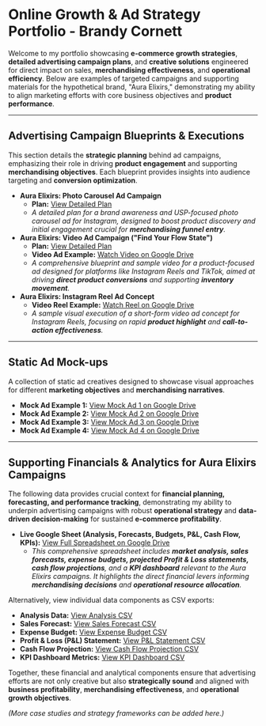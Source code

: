 # Online Growth & Ad Strategy Portfolio - Brandy Cornett

Welcome to my portfolio showcasing **e-commerce growth strategies**, **detailed advertising campaign plans**, and **creative solutions** engineered for direct impact on sales, **merchandising effectiveness**, and **operational efficiency**. Below are examples of targeted campaigns and supporting materials for the hypothetical brand, "Aura Elixirs," demonstrating my ability to align marketing efforts with core business objectives and **product performance**.

---

## Advertising Campaign Blueprints & Executions

This section details the **strategic planning** behind ad campaigns, emphasizing their role in driving **product engagement** and supporting **merchandising objectives**. Each blueprint provides insights into audience targeting and **conversion optimization**.

* **Aura Elixirs: Photo Carousel Ad Campaign**
    * **Plan:** [View Detailed Plan](./Aura-Elixirs-Photo-Carousel-Ad.md)
    * *A detailed plan for a brand awareness and USP-focused photo carousel ad for Instagram, designed to boost product discovery and initial engagement crucial for **merchandising funnel entry**.*
* **Aura Elixirs: Video Ad Campaign ("Find Your Flow State")**
    * **Plan:** [View Detailed Plan](./Aura-Elixirs-Video-Ad.md)
    * **Video Ad Example:** [Watch Video on Google Drive](https://drive.google.com/file/d/1-1K9RGFw7jUINkIEgCKiLNo3GP5HLN6U/view?usp=drive_link)
    * *A comprehensive blueprint and sample video for a product-focused ad designed for platforms like Instagram Reels and TikTok, aimed at driving **direct product conversions** and supporting **inventory movement**.*
* **Aura Elixirs: Instagram Reel Ad Concept**
    * **Video Reel Example:** [Watch Reel on Google Drive](https://drive.google.com/file/d/1-r2X4v4gdbrNvlVtEzT1zw-j5rBknhuM/view?usp=drive_link)
    * *A sample visual execution of a short-form video ad concept for Instagram Reels, focusing on rapid **product highlight** and **call-to-action effectiveness**.*

---

## Static Ad Mock-ups

A collection of static ad creatives designed to showcase visual approaches for different **marketing objectives** and **merchandising narratives**.

* **Mock Ad Example 1:** [View Mock Ad 1 on Google Drive](https://drive.google.com/file/d/1-vtjykOxavgSH7s4l_ceNEwnQBYXfDvA/view?usp=drive_link)
* **Mock Ad Example 2:** [View Mock Ad 2 on Google Drive](https://drive.google.com/file/d/10G3jl2rnSo6EP0a4ShGwNBdE1xSiBK8y/view?usp=drive_link)
* **Mock Ad Example 3:** [View Mock Ad 3 on Google Drive](https://drive.google.com/file/d/10CZRq-RYKRcnhHKC1LuyM7T8RBuk8FLq/view?usp=drive_link)
* **Mock Ad Example 4:** [View Mock Ad 4 on Google Drive](https://drive.google.com/file/d/106dJYyrqVZxxChD8YwD2KAJs5t710A6h/view?usp=drive_link)

---

## Supporting Financials & Analytics for Aura Elixirs Campaigns

The following data provides crucial context for **financial planning, forecasting, and performance tracking**, demonstrating my ability to underpin advertising campaigns with robust **operational strategy** and **data-driven decision-making** for sustained **e-commerce profitability**.

* **Live Google Sheet (Analysis, Forecasts, Budgets, P&L, Cash Flow, KPIs):** [View Full Spreadsheet on Google Drive](https://docs.google.com/spreadsheets/d/1aQovV6U5lPfw7v_mUeOR2OMquw6sb1LEu8K3nIR4KgU/edit?usp=drive_link)
    * *This comprehensive spreadsheet includes **market analysis, sales forecasts, expense budgets, projected Profit & Loss statements, cash flow projections**, and a **KPI dashboard** relevant to the Aura Elixirs campaigns. It highlights the direct financial levers informing **merchandising decisions** and **operational resource allocation**.*

Alternatively, view individual data components as CSV exports:
* **Analysis Data:** [View Analysis CSV](./Aura%20-%20Analysis.csv)
* **Sales Forecast:** [View Sales Forecast CSV](./Aura%20-%20Sales%20Forecast.csv)
* **Expense Budget:** [View Expense Budget CSV](./Aura%20-%20Exspense%20Budget.csv)
* **Profit & Loss (P&L) Statement:** [View P&L Statement CSV](./Aura%20-%20Profit%20&%20Loss%20(P&L)%20Statement.csv)
* **Cash Flow Projection:** [View Cash Flow Projection CSV](./Aura%20-%20Cash%20Flow%20Projection.csv)
* **KPI Dashboard Metrics:** [View KPI Dashboard CSV](./Aura%20-%20KPI%20Dashboard.csv)

Together, these financial and analytical components ensure that advertising efforts are not only creative but also **strategically sound** and aligned with **business profitability**, **merchandising effectiveness**, and **operational growth objectives**.

*(More case studies and strategy frameworks can be added here.)*
